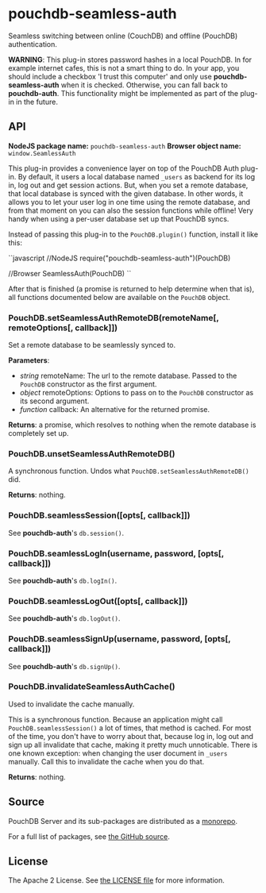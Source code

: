 pouchdb-seamless-auth
=====================

Seamless switching between online (CouchDB) and offline (PouchDB)
authentication.

**WARNING**: This plug-in stores password hashes in a local PouchDB. In
for example internet cafes, this is not a smart thing to do. In your
app, you should include a checkbox 'I trust this computer' and only use
**pouchdb-seamless-auth** when it is checked. Otherwise, you can fall
back to **pouchdb-auth**. This functionality might be implemented as
part of the plug-in in the future.

API
---

**NodeJS package name:** `pouchdb-seamless-auth`
**Browser object name:** `window.SeamlessAuth`

This plug-in provides a convenience layer on top of the PouchDB Auth
plug-in. By default, it users a local database named `_users` as
backend for its log in, log out and get session actions. But, when you
set a remote database, that local database is synced with the given
database. In other words, it allows you to let your user log in one
time using the remote database, and from that moment on you can also the
session functions while offline! Very handy when using a per-user
database set up that PouchDB syncs.

Instead of passing this plug-in to the `PouchDB.plugin()` function, install
it like this:

``javascript
//NodeJS
require("pouchdb-seamless-auth")(PouchDB)

//Browser
SeamlessAuth(PouchDB)
``

After that is finished (a promise is returned to help determine when that is),
all functions documented below are available on the `PouchDB` object.

### PouchDB.setSeamlessAuthRemoteDB(remoteName[, remoteOptions[, callback]])

Set a remote database to be seamlessly synced to.

**Parameters**:

- *string* remoteName: The url to the remote database. Passed to the
  `PouchDB` constructor as the first argument.
- *object* remoteOptions: Options to pass on to the `PouchDB` constructor
  as its second argument.
- *function* callback: An alternative for the returned promise.

**Returns**: a promise, which resolves to nothing when the remote database is
completely set up.

### PouchDB.unsetSeamlessAuthRemoteDB()

A synchronous function. Undos what `PouchDB.setSeamlessAuthRemoteDB()` did.

**Returns**: nothing.

### PouchDB.seamlessSession([opts[, callback]])

See **pouchdb-auth**'s `db.session()`.

### PouchDB.seamlessLogIn(username, password, [opts[, callback]])

See **pouchdb-auth**'s `db.logIn()`.

### PouchDB.seamlessLogOut([opts[, callback]])

See **pouchdb-auth**'s `db.logOut()`.

### PouchDB.seamlessSignUp(username, password, [opts[, callback]])

See **pouchdb-auth**'s `db.signUp()`.

### PouchDB.invalidateSeamlessAuthCache()

Used to invalidate the cache manually.

This is a synchronous function. Because an application might call
`PouchDB.seamlessSession()` a lot of times, that method is cached. For most
of the time, you don't have to worry about that, because log in, log out and
sign up all invalidate that cache, making it pretty much unnoticable. There is
one known exception: when changing the user document in `_users` manually.
Call this to invalidate the cache when you do that.

**Returns**: nothing.

Source
------

PouchDB Server and its sub-packages are distributed as a [monorepo](https://github.com/babel/babel/blob/master/doc/design/monorepo.md).

For a full list of packages, see [the GitHub source](https://github.com/pouchdb/pouchdb-server/tree/master/packages/node_modules).

License
-------

The Apache 2 License. See [the LICENSE file](https://github.com/pouchdb/pouchdb-server/blob/master/LICENSE) for more information.
